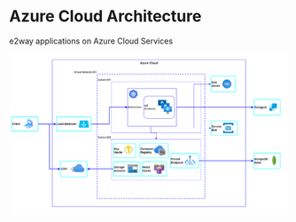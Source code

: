 # Azure Cloud Architecture

e2way applications on Azure Cloud Services

![e2way cloud architecture](img/e2way_azure.drawio.png)

